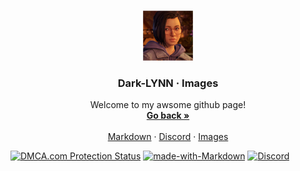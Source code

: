 
<br />
<p align="center">
  <a href="https://github.com/Dark-LYNN/Dark-LYNN/">
    <img src="Image_1.png" alt="Logo" width="80" height="80">
  </a>

  <h3 align="center">Dark-LYNN · Images</h3>

  <p align="center">
    Welcome to my awsome github page!
    <br />
    <a href="https://github.com/Dark-LYNN/Dark-LYNN"><strong>Go back »</strong></a>
    <br />
    <br />
    <a href="https://github.com/Dark-LYNN/Dark-LYNN/tree/main/Markdown">Markdown</a>
    ·
    <a href="https://discord.gg/SBj5WzeVBj/">Discord</a>
    ·
    <a href="https://github.com/Dark-LYNN/Dark-LYNN/blob/main/Images">Images</a>
  </p>
</p>


<a href="//www.dmca.com/Protection/Status.aspx?ID=1018018b-67c6-4e21-90f9-d8a253b6b468" title="DMCA.com Protection Status" class="dmca-badge"> <img src ="https://images.dmca.com/Badges/dmca-badge-w250-5x1-09.png?ID=1018018b-67c6-4e21-90f9-d8a253b6b468"  alt="DMCA.com Protection Status" /></a>  <!--<script src="https://images.dmca.com/Badges/DMCABadgeHelper.min.js"> </script> --> [![made-with-Markdown](https://img.shields.io/badge/Made%20with-Markdown-1f425f.svg)](https://github.com/Dark-LYNN/Dark-LYNN/)
[![Discord](https://img.shields.io/discord/738381353921544282.svg?label=&logo=discord&logoColor=ffffff&color=7389D8&labelColor=6A7EC2)](https://discord.gg/SBj5WzeVBj)
